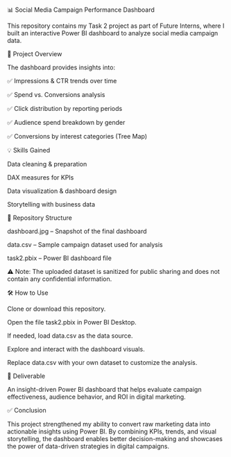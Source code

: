 📊 Social Media Campaign Performance Dashboard

This repository contains my Task 2 project as part of Future Interns, where I built an interactive Power BI dashboard to analyze social media campaign data.



🚀 Project Overview


The dashboard provides insights into:

✅ Impressions & CTR trends over time

✅ Spend vs. Conversions analysis

✅ Click distribution by reporting periods

✅ Audience spend breakdown by gender

✅ Conversions by interest categories (Tree Map)



💡 Skills Gained


Data cleaning & preparation

DAX measures for KPIs

Data visualization & dashboard design

Storytelling with business data



📂 Repository Structure


dashboard.jpg – Snapshot of the final dashboard

data.csv – Sample campaign dataset used for analysis

task2.pbix – Power BI dashboard file


⚠️ Note: The uploaded dataset is sanitized for public sharing and does not contain any confidential information.



🛠️ How to Use


Clone or download this repository.

Open the file task2.pbix in Power BI Desktop.

If needed, load data.csv as the data source.

Explore and interact with the dashboard visuals.

Replace data.csv with your own dataset to customize the analysis.



🎯 Deliverable


An insight-driven Power BI dashboard that helps evaluate campaign effectiveness, audience behavior, and ROI in digital marketing.



✅ Conclusion


This project strengthened my ability to convert raw marketing data into actionable insights using Power BI. By combining KPIs, trends, and visual storytelling, the dashboard enables better decision-making and showcases the power of data-driven strategies in digital campaigns.
